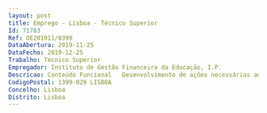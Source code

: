 ```yaml
--- 
layout: post
title: Emprego - Lisboa - Técnico Superior
Id: 71783
Ref: OE201911/0399
DataAbertura: 2019-11-25
DataFecho: 2019-12-25
Trabalho: Técnico Superior
Empregador: Instituto de Gestão Financeira da Educação, I.P.
Descricao: Conteúdo Funcional   Desenvolvimento de ações necessárias ao exercício das competências do IGeFE IP   Apoio técnico aos órgãos, serviços e estruturas do Ministério da Educação no âmbito das competências dos Departamentos   Realização de atividades com responsabilidade e autonomia técnica e assegurar o desenvolvimento de outras atividades que, no âmbito das suas competências, lhe sejam superiormente atribuídas   Gerir e monitorizar a execução financeira das despesas com o pessoal das Escolas  Unidades Orgânicas (UO) da rede pública do Ministério da Educação, no âmbito dos projetos co financiados por Fundos Europeus   Acompanhar e assegurar a afetação dos Fundos Comunitários de acordo com a estrutura de custos apresentados pelas escolas desde a fase da Candidatura até à fase do Pedido de Pagamento de Saldos   Orientar os Agrupamentos de Escolas e Escolas não Agrupadas para o processamento de vencimentos, de acordo com as regras e estruturas dos diferentes projetos e tipologias   Atualizar permanentemente os diversos mapas e tabelas existentes para que seja efetuada uma correta distribuição das verbas   Calcular os valores a disponibilizar às Escolas para despesas de Pessoal e Funcionamento   Organizar e manter atualizados os processos das Autarquias Locais, nomeadamente no que diz respeito ao pessoal não docente afeto às Autarquias no âmbito da transferência de competências na matéria de educação   Atualizar, mediante informações prestadas pelos Municípios em plataforma online o processamento de vencimentos do pessoal não docente dos diferentes tipos de Contrato, nomeadamente no que diz respeito a faltas, licenças, mobilidades, acertos remuneratórios, entre outros   Realizar atendimento telefónico a todos os Municípios envolvidos nos diferentes tipos de Contrato   Preparar as bases de dados em Excel e Access relativas aos vencimentos do pessoal não docente afetos aos Municípios   Preparar a autorização de pagamento às autarquias dos diferentes Contratos, através da submissão de mapas em plataforma própria e acompanhar a execução da transferência mensal de verbas   Preparar documentos de apoio técnico para a tomada de decisão no âmbito dos instrumentos de gestão obrigatórios e facultativos do IGeFE IP   Organizar e executar os procedimentos administrativos respeitantes à gestão dos recursos humanos, promovendo a aplicação das medidas de política definidas para a Administração Pública   Assegurar a recolher a informação necessária à gestão dos recursos humanos do IGeFE IP   Preparar, registar e monitorizar os instrumentos legais de gestão nas plataformas institucionais existentes para o efeito.
CodigoPostal: 1399-029 LISBOA
Concelho: Lisboa
Distrito: Lisboa
--- 
```


